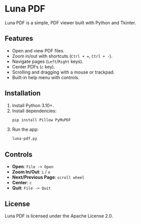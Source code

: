 # Luna PDF

Luna PDF is a simple, PDF viewer built with Python and Tkinter.

## Features
- Open and view PDF files.
- Zoom in/out with shortcuts (`Ctrl + =`, `Ctrl + -`).
- Navigate pages (`Left`/`Right` keys).
- Center PDFs (`c` key).
- Scrolling and dragging with a mouse or trackpad.
- Built-in help menu with controls.

## Installation
1. Install Python 3.10+.
2. Install dependencies:
   ```bash
   pip install Pillow PyMuPDF
   ```
3. Run the app:
   ```bash
   luna-pdf.py
   ```

## Controls
- **Open**: `File -> Open` 
- **Zoom In/Out**: `i` / `o`
- **Next/Previous Page**: `scroll wheel`
- **Center**: `c`
- **Quit**: `File -> Quit`

## License
Luna PDF is licensed under the Apache License 2.0. 


